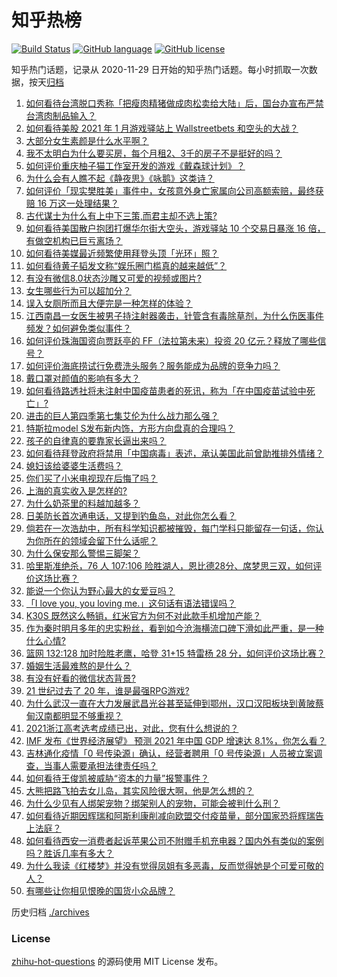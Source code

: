 # 知乎热榜
[![Build Status](https://github.com/ToWeLong/zhihu-hot-questions/workflows/CI/badge.svg)](https://github.com/ToWeLong/zhihu-hot-questions/actions)
[![GitHub language](https://img.shields.io/badge/language-golang-orange.svg)](https://golang.org/)
[![GitHub license](https://img.shields.io/github/license/ToWeLong/zhihu-hot-questions)](https://github.com/ToWeLong/zhihu-hot-questions/blob/main/LICENSE)

知乎热门话题，记录从 2020-11-29 日开始的知乎热门话题。每小时抓取一次数据，按天[归档](./archives)

<!-- BEGIN -->

1. [如何看待台湾脱口秀称「把瘦肉精猪做成肉松卖给大陆」后，国台办宣布严禁台湾肉制品输入？](https://www.zhihu.com/question/441439053)
1. [如何看待美股 2021 年 1 月游戏驿站上 Wallstreetbets 和空头的大战？](https://www.zhihu.com/question/441216506)
1. [大部分女生素颜是什么水平啊？](https://www.zhihu.com/question/397929197)
1. [我不太明白为什么要买房，每个月租2、3千的房子不是挺好的吗？](https://www.zhihu.com/question/437461534)
1. [如何评价重庆柚子猫工作室开发的游戏《戴森球计划》？](https://www.zhihu.com/question/423211989)
1. [为什么会有人瞧不起《静夜思》《咏鹅》这类诗？](https://www.zhihu.com/question/436185381)
1. [如何评价「现实樊胜美」事件中，女孩意外身亡家属向公司高额索赔，最终获赔 16 万这一处理结果？](https://www.zhihu.com/question/441359694)
1. [古代谋士为什么有上中下三策,而君主却不选上策?](https://www.zhihu.com/question/441374666)
1. [如何看待美国散户抱团打爆华尔街大空头，游戏驿站 10 个交易日暴涨 16 倍，有做空机构已巨亏离场？](https://www.zhihu.com/question/441605142)
1. [如何看待美媒最近频繁使用拜登头顶「光环」照？](https://www.zhihu.com/question/441616921)
1. [如何看待黄子韬发文称“娱乐圈门槛真的越来越低”？](https://www.zhihu.com/question/441492754)
1. [有没有微信8.0状态沙雕又可爱的视频或图片?](https://www.zhihu.com/question/441253090)
1. [女生哪些行为可以超加分？](https://www.zhihu.com/question/440624376)
1. [误入女厕所而且大便完是一种怎样的体验？](https://www.zhihu.com/question/53170377)
1. [江西南昌一女医生被男子持注射器袭击，针管含有毒除草剂，为什么伤医事件频发？如何避免类似事件？](https://www.zhihu.com/question/441497981)
1. [如何评价珠海国资向贾跃亭的 FF（法拉第未来）投资 20 亿元？释放了哪些信号？](https://www.zhihu.com/question/441397631)
1. [如何评价海底捞试行免费洗头服务？服务能成为品牌的竞争力吗？](https://www.zhihu.com/question/441461715)
1. [戴口罩对颜值的影响有多大？](https://www.zhihu.com/question/378541354)
1. [如何看待路透社将未注射中国疫苗患者的死讯，称为「在中国疫苗试验中死亡」?](https://www.zhihu.com/question/441612344)
1. [进击的巨人第四季第七集艾伦为什么战力那么强？](https://www.zhihu.com/question/441232166)
1. [特斯拉model S发布新内饰，方形方向盘真的合理吗？](https://www.zhihu.com/question/441606052)
1. [孩子的自律真的要靠家长逼出来吗？](https://www.zhihu.com/question/436192830)
1. [如何看待拜登政府将禁用「中国病毒」表述，承认美国此前曾助推排外情绪？](https://www.zhihu.com/question/441439939)
1. [媳妇该给婆婆生活费吗？](https://www.zhihu.com/question/378079224)
1. [你们买了小米电视现在后悔了吗？](https://www.zhihu.com/question/395770084)
1. [上海的真实收入是怎样的?](https://www.zhihu.com/question/35101882)
1. [为什么奶茶里的料越加越多？](https://www.zhihu.com/question/435709314)
1. [日美防长首次通电话，又提到钓鱼岛，对此你怎么看？](https://www.zhihu.com/question/441079662)
1. [倘若在一次浩劫中，所有科学知识都被摧毁，每门学科只能留存一句话，你认为你所在的领域会留下什么话呢？](https://www.zhihu.com/question/411131127)
1. [为什么保安那么警惕三脚架？](https://www.zhihu.com/question/435838018)
1. [哈里斯准绝杀，76 人 107:106 险胜湖人，恩比德28分、席梦思三双，如何评价这场比赛？](https://www.zhihu.com/question/441602169)
1. [能说一个你认为野心最大的女爱豆吗？](https://www.zhihu.com/question/440952864)
1. [「I love you, you loving me.」这句话有语法错误吗？](https://www.zhihu.com/question/439929767)
1. [K30S 既然这么畅销，红米官方为何不对此款手机增加产能？](https://www.zhihu.com/question/433396012)
1. [作为秦时明月多年的忠实粉丝，看到如今沧海横流口碑下滑如此严重，是一种什么心情?](https://www.zhihu.com/question/441161094)
1. [篮网 132:128 加时险胜老鹰，哈登 31+15 特雷杨 28 分，如何评价这场比赛？](https://www.zhihu.com/question/441600846)
1. [婚姻生活最难熬的是什么？](https://www.zhihu.com/question/418529552)
1. [有没有好看的微信状态背景?](https://www.zhihu.com/question/440575764)
1. [21 世纪过去了 20 年，谁是最强RPG游戏?](https://www.zhihu.com/question/441377770)
1. [为什么武汉一直在大力发展武昌光谷甚至延伸到鄂州，汉口汉阳板块到黄陂蔡甸汉南都明显不够重视？](https://www.zhihu.com/question/426531315)
1. [2021浙江高考选考成绩已出，对此，您有什么想说的？](https://www.zhihu.com/question/441471764)
1. [IMF 发布《世界经济展望》 预测 2021 年中国 GDP 增速达 8.1%，你怎么看？](https://www.zhihu.com/question/441353988)
1. [吉林通化疫情「0 号传染源」确认，经营者聘用「0 号传染源」人员被立案调查，当事人需要承担法律责任吗？](https://www.zhihu.com/question/441649751)
1. [如何看待王俊凯被威胁“资本的力量”报警事件？](https://www.zhihu.com/question/441580917)
1. [大熊把路飞拍去女儿岛，其实风险很大啊，他是怎么想的？](https://www.zhihu.com/question/440751469)
1. [为什么少见有人绑架宠物？绑架别人的宠物，可能会被判什么刑？](https://www.zhihu.com/question/441470212)
1. [如何看待近期因辉瑞和阿斯利康削减向欧盟交付疫苗量，部分国家恐将辉瑞告上法庭？](https://www.zhihu.com/question/441621787)
1. [如何看待西安一消费者起诉苹果公司不附赠手机充电器？国内外有类似的案例吗？胜诉几率有多大？](https://www.zhihu.com/question/441619372)
1. [为什么我读《红楼梦》并没有觉得凤姐有多恶毒，反而觉得她是个可爱可敬的人？](https://www.zhihu.com/question/441232085)
1. [有哪些让你相见恨晚的国货小众品牌？](https://www.zhihu.com/question/382874258)

<!-- END -->

历史归档 [./archives](./archives)


### License
[zhihu-hot-questions](https://github.com/towelong/zhihu-hot-questions) 的源码使用 MIT License 发布。
